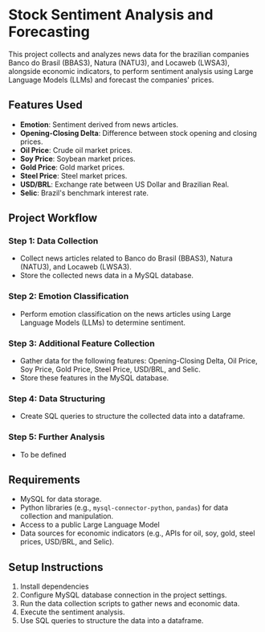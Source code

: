 # Stock Sentiment Analysis and Forecasting

This project collects and analyzes news data for the brazilian companies Banco do Brasil (BBAS3), Natura (NATU3), and Locaweb (LWSA3), alongside economic indicators, to perform sentiment analysis using Large Language Models (LLMs) and forecast the companies' prices.

## Features Used
- **Emotion**: Sentiment derived from news articles.
- **Opening-Closing Delta**: Difference between stock opening and closing prices.
- **Oil Price**: Crude oil market prices.
- **Soy Price**: Soybean market prices.
- **Gold Price**: Gold market prices.
- **Steel Price**: Steel market prices.
- **USD/BRL**: Exchange rate between US Dollar and Brazilian Real.
- **Selic**: Brazil's benchmark interest rate.

## Project Workflow

### Step 1: Data Collection
- Collect news articles related to Banco do Brasil (BBAS3), Natura (NATU3), and Locaweb (LWSA3).
- Store the collected news data in a MySQL database.

### Step 2: Emotion Classification
- Perform emotion classification on the news articles using Large Language Models (LLMs) to determine sentiment.

### Step 3: Additional Feature Collection
- Gather data for the following features: Opening-Closing Delta, Oil Price, Soy Price, Gold Price, Steel Price, USD/BRL, and Selic.
- Store these features in the MySQL database.

### Step 4: Data Structuring
- Create SQL queries to structure the collected data into a dataframe.

### Step 5: Further Analysis
- To be defined

## Requirements
- MySQL for data storage.
- Python libraries (e.g., `mysql-connector-python`, `pandas`) for data collection and manipulation.
- Access to a public Large Language Model
- Data sources for economic indicators (e.g., APIs for oil, soy, gold, steel prices, USD/BRL, and Selic).

## Setup Instructions
1. Install dependencies
2. Configure MySQL database connection in the project settings.
3. Run the data collection scripts to gather news and economic data.
4. Execute the sentiment analysis.
5. Use SQL queries to structure the data into a dataframe.

